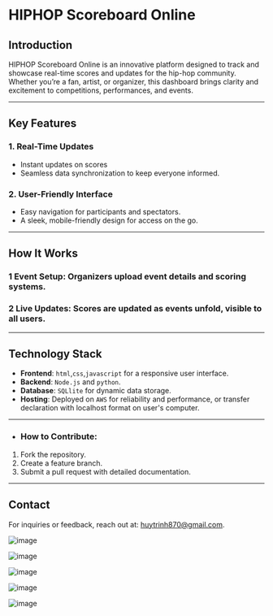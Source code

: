 # HIPHOP Scoreboard Online

## Introduction
HIPHOP Scoreboard Online is an innovative platform designed to track and showcase real-time scores and updates for the hip-hop community. Whether you’re a fan, artist, or organizer, this dashboard brings clarity and excitement to competitions, performances, and events.

------------------------------------------------------------------------------------------------

## Key Features

### 1. **Real-Time Updates**
- Instant updates on scores
- Seamless data synchronization to keep everyone informed.
### 2. **User-Friendly Interface**
- Easy navigation for participants and spectators.
- A sleek, mobile-friendly design for access on the go.

------------------------------------------------------------------------------------------------

## How It Works

### 1 **Event Setup**: Organizers upload event details and scoring systems.

### 2 **Live Updates**: Scores are updated as events unfold, visible to all users.

------------------------------------------------------------------------------------------------

## Technology Stack

- **Frontend**: `html`,`css`,`javascript` for a responsive user interface.
- **Backend**: `Node.js` and `python`.
- **Database**: `SQLlite` for dynamic data storage.
- **Hosting**: Deployed on `AWS` for reliability and performance, or transfer declaration with localhost format on user's computer.

------------------------------------------------------------------------------------------------

- ### How to Contribute:
1. Fork the repository.
2. Create a feature branch.
3. Submit a pull request with detailed documentation.

------------------------------------------------------------------------------------------------
 
## Contact
For inquiries or feedback, reach out at: [huytrinh870@gmail.com](mailto:huytrinh870@gmail.com).

![image](https://github.com/user-attachments/assets/8720c435-7b6c-4147-9e66-a12242de9a8a)

![image](https://github.com/user-attachments/assets/a3ee96da-07a8-4234-992b-530c654bede3)

![image](https://github.com/user-attachments/assets/de3bcddd-ed2f-4ade-9ced-1daebede6e95)

![image](https://github.com/user-attachments/assets/792b3dd3-2de2-436b-977c-9c559ffdd9c1)

![image](https://github.com/user-attachments/assets/4ea4ebd6-3040-436f-ac61-a03234f34dfd)

